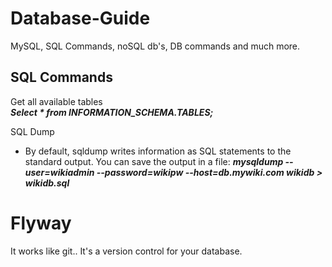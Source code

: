 # Database-Guide
MySQL, SQL Commands, noSQL db's, DB commands and much more.

## SQL Commands

Get all available tables <br>
<b><i>Select * from INFORMATION_SCHEMA.TABLES; </i></b>

SQL Dump
- By default, sqldump writes information as SQL statements to the standard output. You can save the output in a file:
<b><i>mysqldump --user=wikiadmin --password=wikipw --host=db.mywiki.com wikidb > wikidb.sql</i></b>

# Flyway

It works like git.. It's a version control for your database. 
